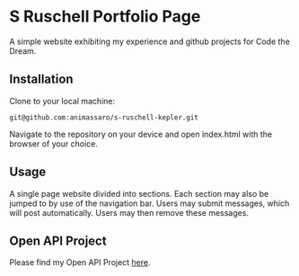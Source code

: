 # S Ruschell Portfolio Page

A simple website exhibiting my experience and github projects for Code the Dream.

## Installation

Clone to your local machine:

```
git@github.com:animassaro/s-ruschell-kepler.git
```

Navigate to the repository on your device and open index.html with the browser of your choice.

## Usage

A single page website divided into sections. Each section may also be jumped to by use of the navigation bar. Users may submit messages, which will post automatically. Users may then remove these messages.

## Open API Project

Please find my Open API Project [here](https://github.com/animassaro/open-api-project).
